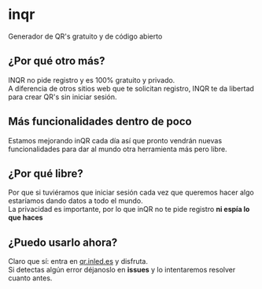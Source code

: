 # inqr
Generador de QR's gratuito y de código abierto

## ¿Por qué otro más?
INQR no pide registro y es 100% gratuito y privado.  
A diferencia de otros sitios web que te solicitan registro, INQR te da libertad para crear QR's sin iniciar sesión.  

## Más funcionalidades dentro de poco
Estamos mejorando inQR cada día así que pronto vendrán nuevas funcionalidades para dar al mundo otra herramienta más pero libre.

## ¿Por qué libre?
Por que si tuviéramos que iniciar sesión cada vez que queremos hacer algo estaríamos dando datos a todo el mundo.  
La privacidad es importante, por lo que inQR no te pide registro **ni espía lo que haces**

## ¿Puedo usarlo ahora?
Claro que sí: entra en [qr.inled.es](https://qr.inled.es) y disfruta.  
Si detectas algún error déjanoslo en **issues** y lo intentaremos resolver cuanto antes.
